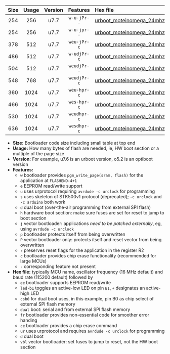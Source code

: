 |Size|Usage|Version|Features|Hex file|
|:-:|:-:|:-:|:-:|:--|
|254|256|u7.7|`w-u-jPr--`|[urboot_moteinomega_24mhz_500000bps_led+d7_ur_vbl.hex](https://raw.githubusercontent.com/stefanrueger/urboot.hex/main/boards/moteinomega/fcpu_24mhz/500000_bps/urboot_moteinomega_24mhz_500000bps_led+d7_ur_vbl.hex)|
|254|256|u7.7|`w-u-jpr--`|[urboot_moteinomega_24mhz_500000bps_led+d7_fr_ur_vbl.hex](https://raw.githubusercontent.com/stefanrueger/urboot.hex/main/boards/moteinomega/fcpu_24mhz/500000_bps/urboot_moteinomega_24mhz_500000bps_led+d7_fr_ur_vbl.hex)|
|378|512|u7.7|`weu-jPr-c`|[urboot_moteinomega_24mhz_500000bps_ee_led+d7_fr_ce_ur_vbl.hex](https://raw.githubusercontent.com/stefanrueger/urboot.hex/main/boards/moteinomega/fcpu_24mhz/500000_bps/urboot_moteinomega_24mhz_500000bps_ee_led+d7_fr_ce_ur_vbl.hex)|
|486|512|u7.7|`w-udjPr-c`|[urboot_moteinomega_24mhz_500000bps_led+d7_csc7_dual_fr_ce_ur_vbl.hex](https://raw.githubusercontent.com/stefanrueger/urboot.hex/main/boards/moteinomega/fcpu_24mhz/500000_bps/urboot_moteinomega_24mhz_500000bps_led+d7_csc7_dual_fr_ce_ur_vbl.hex)|
|504|512|u7.7|`weudjPr--`|[urboot_moteinomega_24mhz_500000bps_ee_led+d7_csc7_dual_fr_ur_vbl.hex](https://raw.githubusercontent.com/stefanrueger/urboot.hex/main/boards/moteinomega/fcpu_24mhz/500000_bps/urboot_moteinomega_24mhz_500000bps_ee_led+d7_csc7_dual_fr_ur_vbl.hex)|
|548|768|u7.7|`weudjPr-c`|[urboot_moteinomega_24mhz_500000bps_ee_led+d7_csc7_dual_fr_ce_ur_vbl.hex](https://raw.githubusercontent.com/stefanrueger/urboot.hex/main/boards/moteinomega/fcpu_24mhz/500000_bps/urboot_moteinomega_24mhz_500000bps_ee_led+d7_csc7_dual_fr_ce_ur_vbl.hex)|
|360|1024|u7.7|`weu-hpr-c`|[urboot_moteinomega_24mhz_500000bps_ee_led+d7_fr_ce_ur.hex](https://raw.githubusercontent.com/stefanrueger/urboot.hex/main/boards/moteinomega/fcpu_24mhz/500000_bps/urboot_moteinomega_24mhz_500000bps_ee_led+d7_fr_ce_ur.hex)|
|466|1024|u7.7|`wes-hpr-c`|[urboot_moteinomega_24mhz_500000bps_ee_led+d7_fr_ce.hex](https://raw.githubusercontent.com/stefanrueger/urboot.hex/main/boards/moteinomega/fcpu_24mhz/500000_bps/urboot_moteinomega_24mhz_500000bps_ee_led+d7_fr_ce.hex)|
|530|1024|u7.7|`weudhpr-c`|[urboot_moteinomega_24mhz_500000bps_ee_led+d7_csc7_dual_fr_ce_ur.hex](https://raw.githubusercontent.com/stefanrueger/urboot.hex/main/boards/moteinomega/fcpu_24mhz/500000_bps/urboot_moteinomega_24mhz_500000bps_ee_led+d7_csc7_dual_fr_ce_ur.hex)|
|636|1024|u7.7|`wesdhpr-c`|[urboot_moteinomega_24mhz_500000bps_ee_led+d7_csc7_dual_fr_ce.hex](https://raw.githubusercontent.com/stefanrueger/urboot.hex/main/boards/moteinomega/fcpu_24mhz/500000_bps/urboot_moteinomega_24mhz_500000bps_ee_led+d7_csc7_dual_fr_ce.hex)|

- **Size:** Bootloader code size including small table at top end
- **Usage:** How many bytes of flash are needed, ie, HW boot section or a multiple of the page size
- **Version:** For example, u7.6 is an urboot version, o5.2 is an optiboot version
- **Features:**
  + `w` bootloader provides `pgm_write_page(sram, flash)` for the application at `FLASHEND-4+1`
  + `e` EEPROM read/write support
  + `u` uses urprotocol requiring `avrdude -c urclock` for programming
  + `s` uses skeleton of STK500v1 protocol (deprecated); `-c urclock` and `-c arduino` both work
  + `d` dual boot (over-the-air programming from external SPI flash)
  + `h` hardware boot section: make sure fuses are set for reset to jump to boot section
  + `j` vector bootloader: applications *need to be patched externally*, eg, using `avrdude -c urclock`
  + `p` bootloader protects itself from being overwritten
  + `P` vector bootloader only: protects itself and reset vector from being overwritten
  + `r` preserves reset flags for the application in the register R2
  + `c` bootloader provides chip erase functionality (recommended for large MCUs)
  + `-` corresponding feature not present
- **Hex file:** typically MCU name, oscillator frequency (16 MHz default) and baud rate (115200 default) followed by
  + `ee` bootloader supports EEPROM read/write
  + `led-b1` toggles an active-low LED on pin `B1`, `+` designates an active-high LED
  + `csb0` for dual boot uses, in this example, pin B0 as chip select of external SPI flash memory
  + `dual` boot: serial and from external SPI flash memory
  + `fr` bootloader provides non-essential code for smoother error handing
  + `ce` bootloader provides a chip erase command
  + `ur` uses urprotocol and requires `avrdude -c urclock` for programming
  + `d` dual boot
  + `vbl` vector bootloader: set fuses to jump to reset, not the HW boot section
